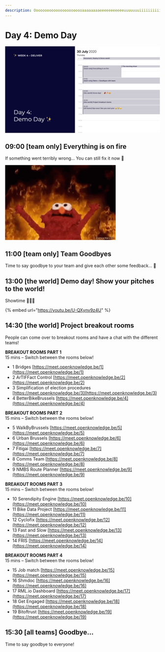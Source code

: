 ```yaml
---
description: Ooooooooooooooooooooooaaaaaaaaeeeeeeeeeeeuuuuuuuiiiiiiiiiiiii
---
```


# Day 4: Demo Day

![](../../.gitbook/assets/screenshot-2020-07-26-at-19.04.03.png)

## 09:00 \[team only\] Everything is on fire

If something went terribly wrong... You can still fix it now 😬

![](../../.gitbook/assets/elmo.gif)

## 11:00 \[team only\] Team Goodbyes

Time to say goodbye to your team and give each other some feedback... 🥰

## 13:00 \[the world\] Demo day! Show your pitches to the world!

Showtime 🤹🏾‍♀️

{% embed url="https://youtu.be/U-QXynv9z4U" %}

## 14:30 \[the world\] Project breakout rooms

People can come over to breakout rooms and have a chat with the different teams!

**BREAKOUT ROOMS PART 1**  
15 mins – Switch between the rooms below!

* 1 Bridges [https://meet.openknowledge.be/1](https://meet.openknowledge.be/1)
* 2 ArTIFFact Control [https://meet.openknowledge.be/2](https://meet.openknowledge.be/2)
* 3 Simplification of election procedures [https://meet.openknowledge.be/3](https://meet.openknowledge.be/3)
* 4 BetterBikeBrussels [https://meet.openknowledge.be/4](https://meet.openknowledge.be/4)

**BREAKOUT ROOMS PART 2**  
15 mins – Switch between the rooms below!

* 5 WalkByBrussels [https://meet.openknowledge.be/5](https://meet.openknowledge.be/5)
* 6 Urban Brussels [https://meet.openknowledge.be/6](https://meet.openknowledge.be/6)
* 7 Fitigai [https://meet.openknowledge.be/7](https://meet.openknowledge.be/7)
* 8 Comms Team [https://meet.openknowledge.be/8](https://meet.openknowledge.be/8)
* 9 NMBS Route Planner [https://meet.openknowledge.be/9](https://meet.openknowledge.be/9)

**BREAKOUT ROOMS PART 3**  
15 mins – Switch between the rooms below!

* 10 Serendipity Engine [https://meet.openknowledge.be/10](https://meet.openknowledge.be/10)
* 11 Bike Data Project [https://meet.openknowledge.be/11](https://meet.openknowledge.be/11)
* 12 Cyclofix [https://meet.openknowledge.be/12](https://meet.openknowledge.be/12)
* 13 Fast and Slow [https://meet.openknowledge.be/13](https://meet.openknowledge.be/13)
* 14 FRIS [https://meet.openknowledge.be/14](https://meet.openknowledge.be/14)

**BREAKOUT ROOMS PART 4**  
15 mins – Switch between the rooms below!

* 15 Job match [https://meet.openknowledge.be/15](https://meet.openknowledge.be/15)
* 16 Shmdoc [https://meet.openknowledge.be/16](https://meet.openknowledge.be/16)
* 17 RML.io Dashboard [https://meet.openknowledge.be/17](https://meet.openknowledge.be/17)
* 18 Get Engaged [https://meet.openknowledge.be/18](https://meet.openknowledge.be/18)
* 19 Bitoftrust [https://meet.openknowledge.be/19](https://meet.openknowledge.be/19)

## 15:30 \[all teams\] Goodbye...

Time to say goodbye to everyone!

